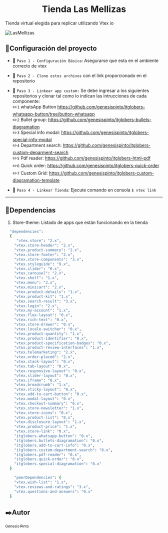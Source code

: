 <h1 align="center"> Tienda Las Mellizas </h1>

Tienda virtual elegida para replicar utilizando Vtex io

![LasMellizas](https://user-images.githubusercontent.com/95322919/197409150-2c039eac-2f4e-4d9e-9ac8-192c30fed889.gif)

## :hammer:Configuración del proyecto

- :pushpin: `Paso 1 - Configuración Básica`: 
  Asegurarse que esta en el ambiente correcto de vtex

- :pushpin: `Paso 2 - Clone estos archivos` con el link proporcionado en el repositorio 
- :pushpin: `Paso 3 - Linkear app custom:`
  Se debe ingresar a los siguientes repositorios y clonar tal como lo indican las intrucciones de cada componente:<br>
  :pencil2:`1` whatsApp Button https://github.com/genesispinto/itglobers-whatsapp-button/tree/button-whatsapp <br>
  :pencil2:`2` Bullet group: https://github.com/genesispinto/itglobers-bullets-diagramation <br>
  :pencil2:`3` Special info modal: https://github.com/genesispinto/itglobers-special-info-modal  <br>
  :pencil2:`4` Department search: https://github.com/genesispinto/itglobers-custom-deparment-search  <br>
  :pencil2:`5` Pdf reader: https://github.com/genesispinto/itglobers-html-pdf <br>
  :pencil2:`6` Quick order: https://github.com/genesispinto/itglobers-quick-order <br>
  :pencil2:`7` Custom Grid: https://github.com/genesispinto/itglobers-custom-diagramation-template <br>
- :pushpin: `Paso 4 - Linkear Tienda`: Ejecute comando en consola ```$ vtex link```

__________
## :key:Dependencias


1. Store-theme: Listado de apps que están funcionando en la tienda

```ruby
  "dependencies": 
  {
     "vtex.store": "2.x",
    "vtex.store-header": "2.x",
    "vtex.product-summary": "2.x",
    "vtex.store-footer": "2.x",
    "vtex.store-components": "3.x",
    "vtex.styleguide": "9.x",
    "vtex.slider": "0.x",
    "vtex.carousel": "2.x",
    "vtex.shelf": "1.x",
    "vtex.menu": "2.x",
    "vtex.minicart": "2.x",
    "vtex.product-details": "1.x",
    "vtex.product-kit": "1.x",
    "vtex.search-result": "3.x",
    "vtex.login": "2.x",
    "vtex.my-account": "1.x",
    "vtex.flex-layout": "0.x",
    "vtex.rich-text": "0.x",
    "vtex.store-drawer": "0.x",
    "vtex.locale-switcher": "0.x",
    "vtex.product-quantity": "1.x",
    "vtex.product-identifier": "0.x",
    "vtex.product-specification-badges": "0.x",
    "vtex.product-review-interfaces": "1.x",
    "vtex.telemarketing": "2.x",
    "vtex.order-placed": "2.x",
    "vtex.stack-layout": "0.x",
    "vtex.tab-layout": "0.x",
    "vtex.responsive-layout": "0.x",
    "vtex.slider-layout": "0.x",
    "vtex.iframe": "0.x",
    "vtex.breadcrumb": "1.x",
    "vtex.sticky-layout": "0.x",
    "vtex.add-to-cart-button": "0.x",
    "vtex.modal-layout": "0.x",
    "vtex.checkout-summary": "0.x",
    "vtex.store-newsletter": "1.x",
    "vtex.store-icons": "0.x",
    "vtex.product-list": "0.x",
    "vtex.disclosure-layout": "1.x",
    "vtex.product-price": "1.x",
    "vtex.store-link": "0.x",
    "itglobers.whatsapp-button": "0.x",
    "itglobers.bullets-diagramation": "0.x",
    "itglobers.add-to-cart-info": "0.x",
    "itglobers.custom-department-search": "0.x",
    "itglobers.pdf-reader": "0.x",
    "itglobers.quick-order": "0.x",
    "itglobers.special-diagramation": "0.x"
  }
```
```ruby
    "peerDependencies": {
    "vtex.wish-list": "1.x",
    "vtex.reviews-and-ratings": "3.x",
    "vtex.questions-and-answers": "0.x"
  }
```
## :black_nib:Autor

 [<sub>Génesis Pinto</sub>](https://github.com/genesispinto) 
